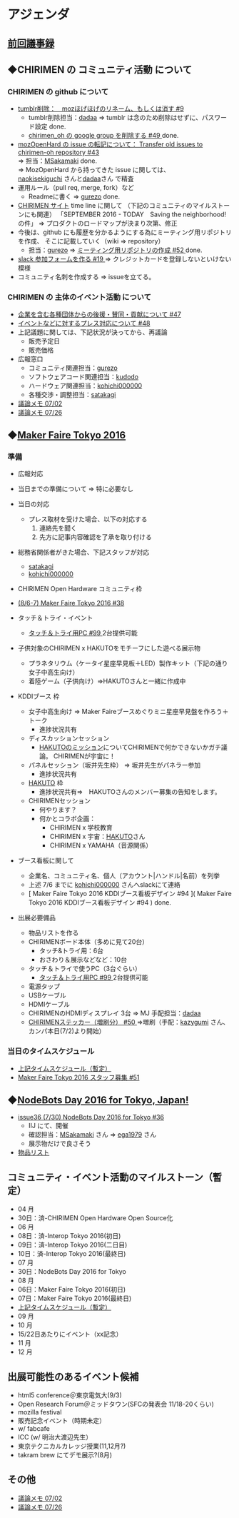 # アジェンダ

## [前回議事録](meeting-2016.07.02.md)

## ◆CHIRIMEN の コミュニティ活動 について
### CHIRIMEN の github について
* [ tumblr削除：　mozほげほげのリネーム、もしくは消す #9 ](https://is.gd/Z0D9sc)
  * tumblr削除担当：[dadaa](https://github.com/dadaa)
    => tumblr は念のため削除はせずに、パスワード設定 done.
  * [ chirimen_oh の google group を削除する #49 ](https://is.gd/EL6RbX) done.
* [ mozOpenHard の issue の転記について： Transfer old issues to chirimen-oh repository #43 ](https://is.gd/BSJcUJ)  
  => 担当：[MSakamaki](https://github.com/MSakamaki) done.  
  => MozOpenHard から持ってきた issue に関しては、  
     [naokisekiguchi](https://github.com/naokisekiguchi) さんと[dadaa](https://github.com/dadaa)さん で精査
* 運用ルール（pull req, merge, fork）など
  * Readmeに書く => [gurezo](https://github.com/gurezo) done.
* [CHIRIMEN サイト](https://chirimen.org/) time line に関して
  （下記のコミュニティのマイルストーンにも関連）
  「SEPTEMBER 2016 - TODAY　Saving the neighborhood! の件」
  => プロダクトのロードマップが決まり次第、修正
* 今後は、github にも履歴を分かるようにする為にミーティング用リポジトリを作成、
  そこに記載していく（wiki => repository）
  * 担当：[gurezo](https://github.com/gurezo) => [ ミーティング用リポジトリの作成 #52 ](https://is.gd/FyDLSn) done.
* [ slack 参加フォームを作る #19 ](https://is.gd/5aD5TE)
=> クレジットカードを登録しないといけない模様
* コミュニティ名刺を作成する => issueを立てる。

### CHIRIMEN の 主体のイベント活動 について
* [ 企業を含む各種団体からの後援・賛同・貢献について #47  ](https://is.gd/y9GQVO)
* [ イベントなどに対するプレス対応について #48  ](https://is.gd/03PdBo)
* 上記議題に関しては、下記状況が決ってから、再議論
  * 販売予定日
  * 販売価格
* 広報窓口
  * コミュニティ関連担当：[gurezo](https://github.com/gurezo)
  * ソフトウェアコード関連担当：[kudodo](https://github.com/kudodo)
  * ハードウェア関連担当：[kohichi000000](https://github.com/kohichi000000)
  * 各種交渉・調整担当：[satakagi](https://github.com/satakagi)
* [議論メモ 07/02](https://public.etherpad-mozilla.org/p/chirimen-20160702)
* [議論メモ 07/26](https://public.etherpad-mozilla.org/p/chirimen-20160726)

## ◆[Maker Faire Tokyo 2016](https://is.gd/NQnLB8)
### 準備
* 広報対応
 * 当日までの準備について => 特に必要なし
 * 当日の対応
   * プレス取材を受けた場合、以下の対応する
     1. 連絡先を聞く
     2. 先方に記事内容確認を了承を取り付ける
 * 総務省関係者がきた場合、下記スタッフが対応
   * [satakagi](https://github.com/satakagi)
   * [kohichi000000](https://github.com/kohichi000000)

* CHIRIMEN Open Hardware コミュニティ枠
 * [ (8/6-7) Maker Faire Tokyo 2016 #38 ](https://is.gd/loOpvE)
 * タッチ＆トライ・イベント
    * [ タッチ＆トライ用PC #99 ](https://is.gd/sghgjy) 2台提供可能
 * 子供対象のCHIRIMEN x HAKUTOをモチーフにした遊べる展示物
    * プラネタリウム（ケータイ星座早見板＋LED）製作キット（下記の通り女子中高生向け）
    * 着陸ゲーム（子供向け）⇒HAKUTOさんと一緒に作成中
* KDDIブース 枠
  * 女子中高生向け ⇒ Maker Faireブースめぐりミニ星座早見盤を作ろう＋トーク
    * 進捗状況共有
  * ディスカッションセッション
    * [HAKUTOのミッション](https://team-hakuto.jp/mission/index.html)についてCHIRIMENで何かできないかガチ議論。
      CHIRIMENが宇宙に！
  * パネルセッション（坂井先生枠） => 坂井先生がパネラー参加
    * 進捗状況共有
  * [HAKUTO](http://team-hakuto.jp/index.html) 枠
    * 進捗状況共有⇒　HAKUTOさんのメンバー募集の告知をします。
  * CHIRIMENセッション
    * 何やります？
    * 何かとコラボ企画：
      * CHIRIMEN x 学校教育
      * CHIRIMEN x 宇宙：[HAKUTO](http://team-hakuto.jp/index.html)さん
      * CHIRIMEN x YAMAHA（音源関係）

* ブース看板に関して
  * 企業名、コミュニティ名、個人（アカウント|ハンドル|名前）を列挙
  * 上述 7/6 までに [kohichi000000](https://github.com/kohichi000000) さんへslackにて連絡
  * [ Maker Faire Tokyo 2016 KDDIブース看板デザイン #94 ]( Maker Faire Tokyo 2016 KDDIブース看板デザイン #94 ) done.
* 出展必要備品
  * 物品リストを作る
  * CHIRIMENボード本体（多めに見て20台）
    * タッチ&トライ用：6台
    * おさわり＆展示などなど：10台
  * タッチ＆トライで使うPC（3台ぐらい）
    * [ タッチ＆トライ用PC #99 ](https://is.gd/sghgjy) 2台提供可能
  * 電源タップ
  * USBケーブル
  * HDMIケーブル
  * CHIRIMENのHDMIディスプレイ 3台 => MJ 手配担当：[dadaa](https://github.com/dadaa)
  * [ CHIRIMENステッカー（増刷分） #50 ](https://is.gd/03PdBo)=>増刷（手配：[kazygumi](https://github.com/kazygumi) さん、カンパ本日(7/2)より開始）

### 当日のタイムスケジュール
* [上記タイムスケジュール（暫定）](https://drive.google.com/open?id=18LtwfeaJXBBv7pB382Lsuvljbilr_kkLGk-EdDuuiug)
* [Maker Faire Tokyo 2016 スタッフ募集 #51](https://is.gd/nzAYLT)

## ◆[NodeBots Day 2016 for Tokyo, Japan!](https://is.gd/eHgYL5)
* [ issue36 (7/30) NodeBots Day 2016 for Tokyo #36 ](https://is.gd/PWuxQ4)
  * IIJ にて、開催
  * 確認担当：[MSakamaki](https://github.com/MSakamaki) さん => [ega1979](https://github.com/orgs/chirimen-oh/people/ega1979) さん
  * 展示物だけで良さそう
* [物品リスト](https://docs.google.com/spreadsheets/d/1B2RFMMvV7UN3BUO-PqMjY-xjI4XWAKjmNARPt62sUGA/edit#gid=0)

## コミュニティ・イベント活動のマイルストーン（暫定）
* 04 月
 * 30日：済-CHIRIMEN Open Hardware Open Source化
* 06 月
 * 08日：済-Interop Tokyo 2016(初日)
 * 09日：済-Interop Tokyo 2016(二日目)
 * 10日：済-Interop Tokyo 2016(最終日)
* 07 月
 * 30日：NodeBots Day 2016 for Tokyo
* 08 月
 * 06日：Maker Faire Tokyo 2016(初日)
 * 07日：Maker Faire Tokyo 2016(最終日)
 * [上記タイムスケジュール（暫定）](https://drive.google.com/open?id=18LtwfeaJXBBv7pB382Lsuvljbilr_kkLGk-EdDuuiug)
* 09 月
* 10 月
 * 15/22日あたりにイベント（xx記念）
* 11 月
* 12 月

## 出展可能性のあるイベント候補
* html5 conference＠東京電気大(9/3)
* Open Research Forum＠ミッドタウン(SFCの発表会 11/18-20くらい)
* mozilla festival
* 販売記念イベント（時期未定）
* w/ fabcafe
* ICC (w/ 明治大渡辺先生）
* 東京テクニカルカレッジ授業(11,12月?)
* takram brew にてデモ展示?(8月)

## その他
* [議論メモ 07/02](https://public.etherpad-mozilla.org/p/chirimen-20160702)
* [議論メモ 07/26](https://public.etherpad-mozilla.org/p/chirimen-20160726)
